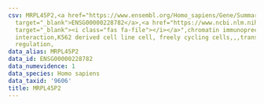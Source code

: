 ```yaml
---
csv: MRPL45P2,<a href="https://www.ensembl.org/Homo_sapiens/Gene/Summary?db=core;g=ENSG00000228782"
  target="_blank">ENSG00000228782</a>,<a href="https://www.ncbi.nlm.nih.gov/pubmed/23959860"
  target="_blank"><i class="fas fa-file"></i></a>",chromatin immunoprecipitation assay,direct
  interaction,K562 derived cell line cell, freely cycling cells,,,transcriptional
  regulation,
data_alias: MRPL45P2
data_id: ENSG00000228782
data_numevidence: 1
data_species: Homo sapiens
data_taxid: '9606'
title: MRPL45P2
---
```

